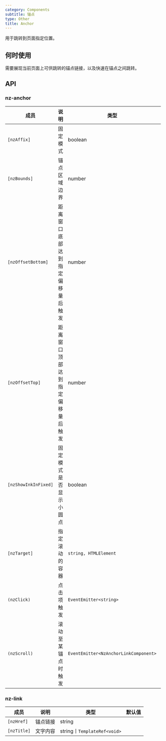 ```yaml
---
category: Components
subtitle: 锚点
type: Other
title: Anchor
---
```


用于跳转到页面指定位置。

## 何时使用

需要展现当前页面上可供跳转的锚点链接，以及快速在锚点之间跳转。

## API

### nz-anchor

| 成员 | 说明 | 类型 | 默认值 |
| --- | --- | --- | --- |
| `[nzAffix]` | 固定模式 | boolean | true |
| `[nzBounds]` | 锚点区域边界 | number | 5(px) |
| `[nzOffsetBottom]` | 距离窗口底部达到指定偏移量后触发 | number |  |
| `[nzOffsetTop]` | 距离窗口顶部达到指定偏移量后触发 | number |  |
| `[nzShowInkInFixed]` | 固定模式是否显示小圆点 | boolean | false |
| `[nzTarget]` | 指定滚动的容器 | `string, HTMLElement` | `window` |
| `(nzClick)` | 点击项触发 | `EventEmitter<string>` | - |
| `(nzScroll)` | 滚动至某锚点时触发 | `EventEmitter<NzAnchorLinkComponent>` | - |

### nz-link

| 成员 | 说明 | 类型 | 默认值 |
| --- | --- | --- | --- |
| `[nzHref]` | 锚点链接 | string |  |
| `[nzTitle]` | 文字内容 | string丨`TemplateRef<void>` |  |
